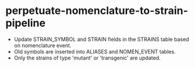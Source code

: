 # perpetuate-nomenclature-to-strain-pipeline

- Update STRAIN_SYMBOL and STRAIN fields in the STRAINS table based on nomenclature event.
- Old symbols are inserted into ALIASES and NOMEN_EVENT tables.
- Only the strains of type 'mutant' or 'transgenic' are updated.